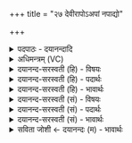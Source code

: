 +++
title = "२७ देवीरापोऽअपां नपाद्यो"

+++
<details><summary>पदपाठः - दयानन्दादि</summary>

देवीः॑। आ॒पः। अ॒पा॒म्। नपा॒त्। यः। वः॒। ऊ॒र्म्मिः। ह॒वि॒ष्यः॒। इ॒न्द्रि॒यावा॑न्। इ॒न्द्रि॒यवा॒निती॑न्द्रिय॒ऽवा॑न्। म॒दिन्त॑म॒ इति॑ म॒दिन्ऽत॑मः। तम्। दे॒वेभ्यः॑। दे॒व॒त्रेति॑ देव॒ऽत्रा। द॒त्त॒। शु॒क्र॒पेभ्य इति॑ शुक्र॒ऽपेभ्यः॑। येषा॑म्। भा॒गः। स्थ। स्वाहा॑। २७।
</details>

<details><summary>अधिमन्त्रम् (VC)</summary>

- आपो देवताः
- मेधातिथिर्ऋषिः
- निचृद् आर्षी त्रिष्टुप्
- धैवतः
</details>

<details><summary>दयानन्द-सरस्वती (हि) - विषयः</summary>

फिर राजा और प्रजा कैसे वर्त्ताव को वर्तें, यह अगले मन्त्र में कहा है ॥
</details>

<details><summary>दयानन्द-सरस्वती (हि) - पदार्थः</summary>

पदार्थान्वयभाषाः -  हे (आपः) श्रेष्ठ गुणों में व्याप्त (देवीः) शुभकर्मों से प्रकाशमान प्रजालोगो ! तुम राजसेवी (स्थ) हो, (शुक्रपेभ्यः) शरीर और आत्मा के पराक्रम के रक्षक (देवेभ्यः) दिव्यगुणयुक्त विद्वानों के लिये (येषाम्) जिन (वः) तुम्हारा बली रूप विद्वानों का (यः) जो (अपां नपात्) जलों के नाशरहित स्वाभाविक (ऊर्मिः) जलतरंग के सदृश प्रजारक्षक (इन्द्रियावान्) जिस में प्रशंसनीय इन्द्रियाँ होती हैं और (मदिन्तमः) आनन्द देनेवाला (हविष्यः) भोग के योग्य पदार्थों से निष्पन्न (भागः) भाग हैं, वे तुम सब (तम्) उसको (स्वाहा) आदर के साथ ग्रहण करो, जैसे राजादि सभ्यजन (देवत्रा) दिव्य भोग देते हैं, वैसे तुम भी इसको आनन्द (दत्त) देओ ॥२७॥
</details>

<details><summary>दयानन्द-सरस्वती (हि) - भावार्थः</summary>

भावार्थभाषाः -  प्रजाजनों को यह उचित है कि आपस में सम्मति कर किसी उत्कृष्ट गुणयुक्त सभापति को राजा मान कर राज्य-पालन के लिये कर देकर न्याय को प्राप्त हों ॥२७॥
</details>

<details><summary>दयानन्द-सरस्वती (सं) - विषयः</summary>

पुनरेते कथं वर्तेरन्नित्युपदिश्यते ॥
</details>

<details><summary>दयानन्द-सरस्वती (सं) - पदार्थः</summary>

पदार्थान्वयभाषाः -  हे आपो देवीर्देव्यः प्रजा ! यूयं राजभक्ता स्थ भवत, शुक्रपेभ्यो देवेभ्यो येषां वो युष्माकमपां नपादूर्मिरिवेन्द्रियावान् मदिन्तमो हविष्यो भोगोऽस्ति, तं स्वाहा सद्वाचा गृह्णीत। तथा राजादयः सभ्या जना देवत्रा दिव्यान् भोगान् युष्मभ्यं प्रददति तथैतेभ्यो यूयमपि दत्त ॥२७॥
</details>

<details><summary>दयानन्द-सरस्वती (सं) - भावार्थः</summary>

भावार्थभाषाः -  प्रजाजनानामिदमुचितमुत्कृष्टगुणं सभापतिं मत्वा राज्यपालनाय करं दत्त्वा न्यायं प्राप्नुयुरिति ॥२७॥
</details>

<details><summary>सविता जोशी ← दयानन्दः (म) - भावार्थः</summary>

भावार्थभाषाः -  प्रजेने आपापसात विचारविनिमय करून एखाद्या उत्कृष्ट व गुणवान सभापतीला राजा निवडावे व राज्याचे पालन होण्यासाठी कर द्यावा आणि त्याच्याकडून न्याय प्राप्त करून घ्यावा.
</details>